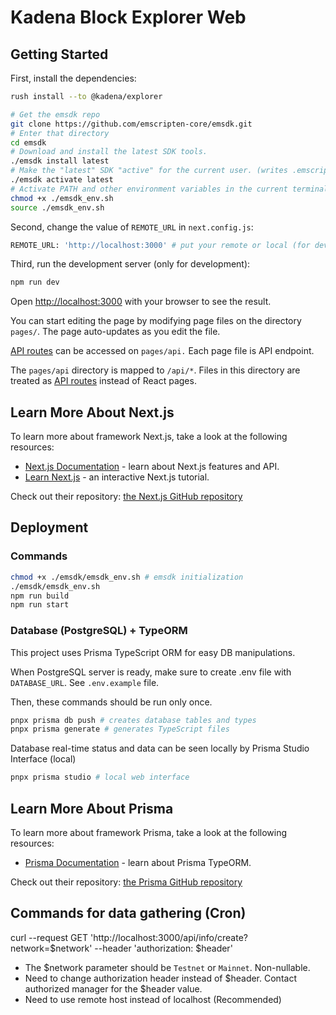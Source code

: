 # Kadena Block Explorer Web

## Getting Started

First, install the dependencies:

```bash
rush install --to @kadena/explorer

# Get the emsdk repo
git clone https://github.com/emscripten-core/emsdk.git
# Enter that directory
cd emsdk
# Download and install the latest SDK tools.
./emsdk install latest
# Make the "latest" SDK "active" for the current user. (writes .emscripten file)
./emsdk activate latest
# Activate PATH and other environment variables in the current terminal
chmod +x ./emsdk_env.sh
source ./emsdk_env.sh
```

Second, change the value of `REMOTE_URL` in `next.config.js`:

```bash
REMOTE_URL: 'http://localhost:3000' # put your remote or local (for dev) host URL
```

Third, run the development server (only for development):

```bash
npm run dev
```

Open [http://localhost:3000](http://localhost:3000) with your browser to see the
result.

You can start editing the page by modifying page files on the directory
`pages/`. The page auto-updates as you edit the file.

[API routes](https://nextjs.org/docs/api-routes/introduction) can be accessed on
`pages/api.` Each page file is API endpoint.

The `pages/api` directory is mapped to `/api/*`. Files in this directory are
treated as [API routes](https://nextjs.org/docs/api-routes/introduction) instead
of React pages.

## Learn More About Next.js

To learn more about framework Next.js, take a look at the following resources:

- [Next.js Documentation](https://nextjs.org/docs) - learn about Next.js
  features and API.
- [Learn Next.js](https://nextjs.org/learn) - an interactive Next.js tutorial.

Check out their repository:
[the Next.js GitHub repository](https://github.com/vercel/next.js/)

## Deployment

### Commands

```bash
chmod +x ./emsdk/emsdk_env.sh # emsdk initialization
./emsdk/emsdk_env.sh
npm run build
npm run start
```

### Database (PostgreSQL) + TypeORM

This project uses Prisma TypeScript ORM for easy DB manipulations.

When PostgreSQL server is ready, make sure to create .env file with
`DATABASE_URL`. See `.env.example` file.

Then, these commands should be run only once.

```bash
pnpx prisma db push # creates database tables and types
pnpx prisma generate # generates TypeScript files
```

Database real-time status and data can be seen locally by Prisma Studio
Interface (local)

```bash
pnpx prisma studio # local web interface
```

## Learn More About Prisma

To learn more about framework Prisma, take a look at the following resources:

- [Prisma Documentation](https://www.prisma.io/) - learn about Prisma TypeORM.

Check out their repository:
[the Prisma GitHub repository](https://github.com/prisma)

## Commands for data gathering (Cron)

curl --request GET 'http://localhost:3000/api/info/create?network=$network'
--header 'authorization: $header'

- The $network parameter should be `Testnet` or `Mainnet`. Non-nullable.
- Need to change authorization header instead of $header. Contact authorized
  manager for the $header value.
- Need to use remote host instead of localhost (Recommended)
